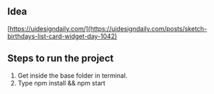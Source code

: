 ## Idea

[https://uidesigndaily.com/](https://uidesigndaily.com/posts/sketch-birthdays-list-card-widget-day-1042)


## Steps to run the project 

1. Get inside the base folder in terminal.
2. Type npm install && npm start

